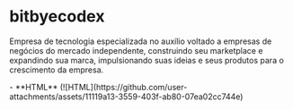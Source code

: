 # bitbyecodex
<p> Empresa de tecnologia especializada no auxílio voltado a empresas de negócios do mercado independente, construindo seu marketplace e expandindo sua marca, impulsionando suas ideias e seus produtos para o crescimento da empresa. </p>
- **HTML**
(![HTML](https://github.com/user-attachments/assets/11119a13-3559-403f-ab80-07ea02cc744e)
